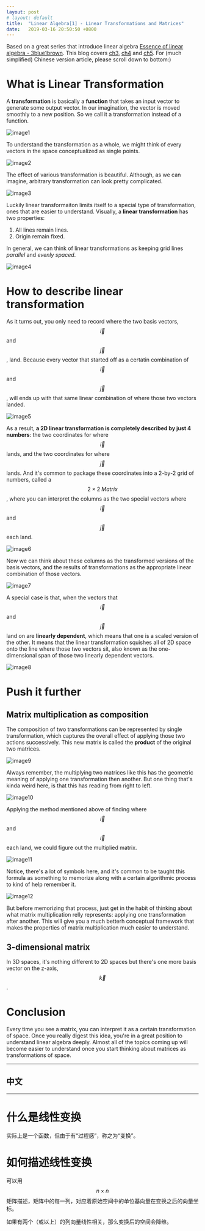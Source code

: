 ```yaml
---
layout: post
# layout: default
title:  "Linear Algebra[1] - Linear Transformations and Matrices"
date:   2019-03-16 20:50:50 +0800
---
```


<script type="text/javascript" src="http://cdn.mathjax.org/mathjax/latest/MathJax.js?config=default"></script>

Based on a great series that introduce linear algebra [Essence of linear algebra - 3blue1brown][youtube-linear]. This blog covers [ch3][youtube-ch3], [ch4][youtube-ch4] and [ch5][youtube-ch5]. For (much simplified) Chinese version article, please scroll down to bottom:)

# What is Linear Transformation
A **transformation** is basically a **function** that takes an input vector to generate some output vector. In our imagination, the vector is moved smoothly to a new position. So we call it a transformation instead of a function.

![image1](../../../assets/img/LA_1_1.png)

To understand the transformation as a whole, we might think of every vectors in the space conceptualized as single points.

![image2](../../../assets/img/LA_1_2.gif)

The effect of various transformation is beautiful. Although, as we can imagine, arbitrary transformation can look pretty complicated.

![image3](../../../assets/img/LA_1_3.gif)

Luckily linear transformaiton limits itself to a special type of transformation, ones that are easier to understand. Visually, a **linear transformation** has two properties:
1. All lines remain lines.
2. Origin remain fixed.

In general, we can think of linear transformations as keeping grid lines *parallel* and *evenly spaced*.

![image4](../../../assets/img/LA_1_4.gif "Not a linear transformation")

# How to describe linear transformation
As it turns out, you only need to record where the two basis vectors, $$\vec{i}$$ and $$\vec{j}$$, land. Because every vector that started off as a certatin combination of $$\vec{i}$$ and $$\vec{j}$$, will ends up with that same linear combination of where those two vectors landed.

![image5](../../../assets/img/LA_1_5.png)

As a result, **a 2D linear transformation is completely described by just 4 numbers**: the two coordinates for where $$\vec{i}$$ lands, and the two coordinates for where $$\vec{j}$$ lands. And it's common to package these coordinates into a 2-by-2 grid of numbers, called a $$2\times2 \; Matrix$$, where you can interpret the columns as the two special vectors where $$\vec{i}$$ and $$\vec{j}$$ each land.

![image6](../../../assets/img/LA_1_6.gif)

Now we can think about these columns as the transformed versions of the basis vectors, and the results of transformations as the appropriate linear combination of those vectors.

![image7](../../../assets/img/LA_1_7.png)

A special case is that, when the vectors that $$\vec{i}$$ and $$\vec{j}$$ land on are **linearly dependent**, which means that one is a scaled version of the other. It means that the linear transformation squishes all of 2D space onto the line where those two vectors sit, also known as the one-dimensional span of those two linearly dependent vectors.

![image8](../../../assets/img/LA_1_8.gif)

# Push it further
## Matrix multiplication as composition
The composition of two transformations can be represented by single transformation, which captures the overall effect of applying those two actions successively. This new matrix is called the **product** of the original two matrices. 

![image9](../../../assets/img/LA_1_9.gif)

Always remember, the multiplying two matrices like this has the geometric meaning of applying one transformation then another. But one thing that's kinda weird here, is that this has reading from right to left.

![image10](../../../assets/img/LA_1_10.png)

Applying the method mentioned above of finding where $$\vec{i}$$ and $$\vec{i}$$ each land, we could figure out the multiplied matrix.

![image11](../../../assets/img/LA_1_11.gif)

Notice, there's a lot of symbols here, and it's common to be taught this formula as something to memorize along with a certain algorithmic process to kind of help remember it. 

![image12](../../../assets/img/LA_1_12.png)

But before memorizing that process, just get in the habit of thinking about what matrix multiplication relly represents: applying one transformation after another. This will give you a much betterh conceptual framework that makes the properties of matrix multiplication much easier to understand.

## 3-dimensional matrix
In 3D spaces, it's nothing different to 2D spaces but there's one more basis vector on the z-axis, $$\vec{k}$$. 

# Conclusion
Every time you see a matrix, you can interpret it as a certain transformation of space. Once you really digest this idea, you're in a great position to understand linear algebra deeply. Almost all of the topics coming up will become easier to understand once you start thinking about matrices as transformations of space.

------

中文
------
------

# 什么是线性变换

实际上是一个函数，但由于有“过程感”，称之为“变换”。

# 如何描述线性变换

可以用$$n \times n$$矩阵描述，矩阵中的每一列，对应着原始空间中的单位基向量在变换之后的向量坐标。

如果有两个（或以上）的列向量线性相关，那么变换后的空间会降维。

[youtube-linear]: https://www.youtube.com/playlist?list=PLZHQObOWTQDPD3MizzM2xVFitgF8hE_ab
[youtube-ch3]: https://youtu.be/kYB8IZa5AuE
[youtube-ch4]: https://youtu.be/XkY2DOUCWMU
[youtube-ch5]: https://youtu.be/rHLEWRxRGiM